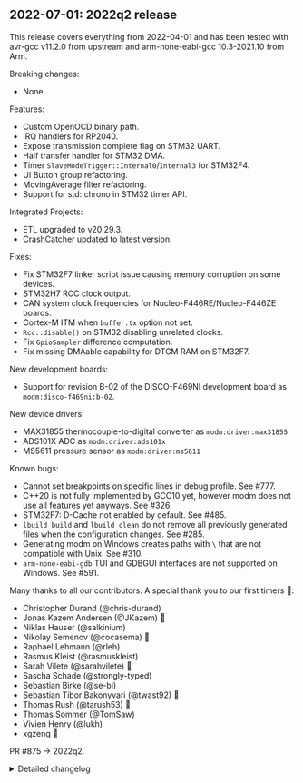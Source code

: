 ## 2022-07-01: 2022q2 release

This release covers everything from 2022-04-01 and has been tested with avr-gcc
v11.2.0 from upstream and arm-none-eabi-gcc 10.3-2021.10 from Arm.

Breaking changes:

- None.

Features:

- Custom OpenOCD binary path.
- IRQ handlers for RP2040.
- Expose transmission complete flag on STM32 UART.
- Half transfer handler for STM32 DMA.
- Timer `SlaveModeTrigger::Internal0`/`Internal3` for STM32F4.
- UI Button group refactoring.
- MovingAverage filter refactoring.
- Support for std::chrono in STM32 timer API.

Integrated Projects:

- ETL upgraded to v20.29.3.
- CrashCatcher updated to latest version.

Fixes:

- Fix STM32F7 linker script issue causing memory corruption on some devices.
- STM32H7 RCC clock output.
- CAN system clock frequencies for Nucleo-F446RE/Nucleo-F446ZE boards.
- Cortex-M ITM when `buffer.tx` option not set.
- `Rcc::disable()` on STM32 disabling unrelated clocks.
- Fix `GpioSampler` difference computation.
- Fix missing DMAable capability for DTCM RAM on STM32F7.

New development boards:

- Support for revision B-02 of the DISCO-F469NI development board as
  `modm:disco-f469ni:b-02`.

New device drivers:

- MAX31855 thermocouple-to-digital converter as `modm:driver:max31855`
- ADS101X ADC as `modm:driver:ads101x`
- MS5611 pressure sensor as `modm:driver:ms5611`

Known bugs:

- Cannot set breakpoints on specific lines in debug profile. See #777.
- C++20 is not fully implemented by GCC10 yet, however modm does not use all
  features yet anyways. See #326.
- STM32F7: D-Cache not enabled by default. See #485.
- `lbuild build` and `lbuild clean` do not remove all previously generated files
  when the configuration changes. See #285.
- Generating modm on Windows creates paths with `\` that are not compatible with
  Unix. See #310.
- `arm-none-eabi-gdb` TUI and GDBGUI interfaces are not supported on Windows.
  See #591.

Many thanks to all our contributors.
A special thank you to our first timers 🎉:

- Christopher Durand (@chris-durand)
- Jonas Kazem Andersen (@JKazem) 🎉
- Niklas Hauser (@salkinium)
- Nikolay Semenov (@cocasema) 🎉
- Raphael Lehmann (@rleh)
- Rasmus Kleist (@rasmuskleist)
- Sarah Vilete (@sarahvilete) 🎉
- Sascha Schade (@strongly-typed)
- Sebastian Birke (@se-bi)
- Sebastian Tibor Bakonyvari (@twast92) 🎉
- Thomas Rush (@tarush53) 🎉
- Thomas Sommer (@TomSaw)
- Vivien Henry (@lukh)
- xgzeng 🎉

PR #875 -> 2022q2.

<details>
<summary>Detailed changelog</summary>

#### 2022-06-31: Add support for std::chrono in STM32 timer API

PR #873 -> c949daf.

#### 2022-06-08: MovingAverage filter refactoring

And `reset()` function added.

PR #872 -> 7b5827f.  
Tested by @TomSaw.

#### 2022-05-31: Fix Cortex-M ITM

ITM was previously not working when buffer.tx option was not set.

PR #866 -> 90774be.  
Tested in hardware by @xgzeng.

#### 2022-05-21: UI Button group refactoring

PR #864 -> 55d5911.  
Tested by @TomSaw.

#### 2022-05-11: Add support for revision b-02 of DISCO-F469NI development board

PR #862 -> 4885c53.  
Tested in hardware by @se-bi, @rleh and @salkinium.

#### 2022-05-08: Fix missing CAN system clock frequencies for Nucleo-F446RE/Nucleo-F446ZE boards

PR #861 -> 87b6405.  
Tested in hardware by @strongly-typed.

#### 2022-05-07: Add Timer `SlaveModeTrigger::Internal0`/`Internal3` for STM32F4

PR #859 -> c7bd876.

#### 2022-05-04: Add half transfer handler for STM32 DMA

PR #858 -> dab6c79.

#### 2022-05-03: Add MS5611 pressure sensor driver

PR #851 -> ab9bcee.  
Tested in hardware by @rasmuskleist.

#### 2022-05-01: Expose transmission complete flag on STM32 UART

PR #856 -> 0e3d280.  
Tested in hardware by @strongly-typed.

#### 2022-05-01: Add ADS101X ADC driver

PR #854 -> 596eafa.  
Tested in hardware by @JKazem.

#### 2022-04-30: Fix STM32H7 RCC clock output

PR #853 -> 6e7c12f.  
Tested in hardware by @chris-durand.

#### 2022-04-22: Add MAX31855 thermocouple-to-digital converter driver

PR #850 -> 2e34b11.  
Tested in hardware by @rasmuskleist / @sarahvilete.

#### 2022-04-18: Implement IRQ handlers for RP2040

PR #848 -> 599e0ba.  
Tested in hardware by @cocasema.

#### 2022-04-13: Add support for custom OpenOCD binary path

PR #846 -> 98a2483.  
Tested in hardware by @cocasema.

</details>

